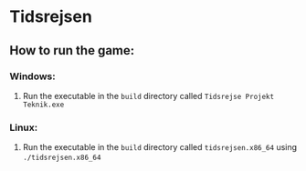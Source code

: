 # Tidsrejsen

## How to run the game:
### Windows:
1. Run the executable in the `build` directory called `Tidsrejse Projekt Teknik.exe`

### Linux:
1. Run the executable in the `build` directory called `tidsrejsen.x86_64` using `./tidsrejsen.x86_64`